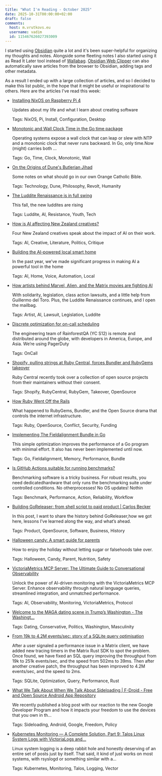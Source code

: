 ```yaml
---
title: "What I'm Reading - October 2025"
date: 2025-10-31T00:00:00+02:00
draft: false
comments:
  host: m.vrutkovs.eu
  username: vadim
  id: 115467626027393009
---
```


I started using [Obsidian](https://obsidian.md/) quite a lot and it's been super-helpful for organizing my thoughts and notes. Alongside some fleeting notes I also started using it as Read It Later tool instead of [Wallabag](https://wallabag.org/). [Obsidian Web Clipper](https://obsidian.md/clipper) can also automatically save articles from the browser to Obsidian, adding tags and other metadata.

As a result I ended up with a large collection of articles, and so I decided to make this list public, in the hope that it might be useful or inspirational to others.
Here are the articles I've read this week:

* [Installing NixOS on Raspberry Pi 4](https://mtlynch.io/nixos-pi4/)

  Updates about my life and what I learn about creating software

  Tags: NixOS, Pi, Install, Configuration, Desktop

* [Monotonic and Wall Clock Time in the Go time package](https://victoriametrics.com/blog/go-time-monotonic-wall-clock/)

  Operating systems expose a wall clock that can leap or slew with NTP and a monotonic clock that never runs backward. In Go, only time.Now (might) carries both …

  Tags: Go, Time, Clock, Monotonic, Wall

* [On the Origins of Dune's Butlerian Jihad](https://thetechbubble.substack.com/p/on-the-origins-of-dunes-butlerian)

  Some notes on what should go in our own Orange Catholic Bible.

  Tags: Technology, Dune, Philosophy, Revolt, Humanity

* [The Luddite Renaissance is in full swing](https://www.bloodinthemachine.com/p/the-luddite-renaissance-is-in-full)

  This fall, the new luddites are rising

  Tags: Luddite, AI, Resistance, Youth, Tech

* [How is AI affecting New Zealand creatives?](https://thespinoff.co.nz/books/25-06-2025/how-is-ai-affecting-new-zealand-creatives)

  Four New Zealand creatives speak about the impact of AI on their work.

  Tags: AI, Creative, Literature, Politics, Critique

* [Building the AI-powered local smart home](https://www.home-assistant.io/blog/2025/09/11/ai-in-home-assistant/)

  In the past year, we’ve made significant progress in making AI a powerful tool in the home

  Tags: AI, Home, Voice, Automation, Local

* [How artists behind Marvel, Alien, and the Matrix movies are fighting AI](https://www.bloodinthemachine.com/p/how-artists-behind-marvel-alien-and)

  With solidarity, legislation, class action lawsuits, and a little help from Guillermo del Toro. Plus, the Luddite Renaissance continues, and I open the mailbag.

  Tags: Artist, AI, Lawsuit, Legislation, Luddite

* [Discrete optimization for on-call scheduling](https://www.rainforestqa.com/blog/discrete-optimization-for-on-call-scheduling)

  The engineering team of RainforestQA (YC S12) is remote and distributed around the globe, with developers in America, Europe, and Asia. We’re using PagerDuty

  Tags: OnCall

* [Shopify, pulling strings at Ruby Central, forces Bundler and RubyGems takeover](https://joel.drapper.me/p/rubygems-takeover/)

  Ruby Central recently took over a collection of open source projects from their maintainers without their consent.

  Tags: Shopify, RubyCentral, RubyGem, Takeover, OpenSource

* [How Ruby Went Off the Rails](https://www.404media.co/how-ruby-went-off-the-rails/)

  What happened to RubyGems, Bundler, and the Open Source drama that controls the internet infrastructure.

  Tags: Ruby, OpenSource, Conflict, Security, Funding

* [Implementing The Fieldalignment Bundle in Go](https://switchupcb.com/blog/implementing-the-fieldalignment-bundle-in-go/)

  This simple optimization improves the performance of a Go program with minimal effort. It also has never been implemented until now.

  Tags: Go, Fieldalignment, Memory, Performance, Bundle

* [Is GitHub Actions suitable for running benchmarks?](https://labs.quansight.org/blog/2021/08/github-actions-benchmarks)

  Benchmarking software is a tricky business. For robust results, you need dedicatedhardware that only runs the benchmarking suite under controlled conditions. No otherprocesses! No OS updates! Nothin

  Tags: Benchmark, Performance, Action, Reliability, Workflow

* [Building GoReleaser: from shell script to paid product | Carlos Becker](https://carlosbecker.com/posts/building-goreleaser/)

  In this post, I want to share the history behind GoReleaser,how we got here, lessons I’ve learned along the way, and what’s ahead.

  Tags: Product, OpenSource, Software, Business, History


* [Halloween candy: A smart guide for parents](https://yourlocalepidemiologist.substack.com/p/halloween-candy-children-hyperactivity-jetelina)

  How to enjoy the holiday without letting sugar or falsehoods take over.

  Tags: Halloween, Candy, Parent, Nutrition, Safety

* [VictoriaMetrics MCP Server: The Ultimate Guide to Conversational Observability](https://skywork.ai/skypage/en/victoriametrics-mcp-server-conversational-observability/1977965449494073344)

  Unlock the power of AI-driven monitoring with the VictoriaMetrics MCP Server. Enhance observability through natural language queries, streamlined integration, and unmatched performance.

  Tags: AI, Observability, Monitoring, VictoriaMetrics, Protocol

* [Welcome to the MAGA dating scene in Trump’s Washington - The Washingt…](https://archive.ph/VY8Tu)

  Tags: Dating, Conservative, Politics, Washington, Masculinity

* [From 19k to 4.2M events/sec: story of a SQLite query optimisation](https://mnt.io/articles/from-19k-to-4-2m-events-per-sec-story-of-a-sqlite-query-optimisation/)

  After a user signaled a performance issue in a Matrix client, we have added new tracing timers in the Matrix Rust SDK to spot the problem. Once found, we have fixed an SQL query improving the throughput from 19k to 251k events/sec, and the speed from 502ms to 39ms. Then after another creative patch, the throughput has been improved to 4.2M events/sec, and the speed to 2ms.

  Tags: SQLite, Optimization, Query, Performance, Rust

* [What We Talk About When We Talk About Sideloading | F-Droid - Free and Open Source Android App Repository](https://f-droid.org/en/2025/10/28/sideloading.html)

  We recently published a blog post with our reaction to the new Google Developer Program and how it impacts your freedom to use the devices that you own in th...

  Tags: Sideloading, Android, Google, Freedom, Policy

* [Kubernetes Monitoring — A Complete Solution, Part 9: Talos Linux System Logs with VictoriaLogs and…](https://itnext.io/kubernetes-monitoring-a-complete-solution-part-9-talos-linux-system-logs-with-victorialogs-and-65c1f1e44a23)

  Linux system logging is a deep rabbit hole and honestly deserving of an entire set of posts just by itself. That said, it kind of just works on most systems, with rsyslogd or something similar with a…

  Tags: Kubernetes, Monitoring, Talos, Logging, Vector
